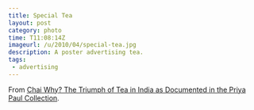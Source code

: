 ```yaml
---
title: Special Tea 
layout: post
category: photo
time: T11:08:14Z
imageurl: /u/2010/04/special-tea.jpg
description: A poster advertising tea.
tags:
 - advertising
---
```


From [Chai Why? The Triumph of Tea in India as Documented in the Priya Paul Collection](http://www.tasveerghar.net/cmsdesk/essay/89/).

